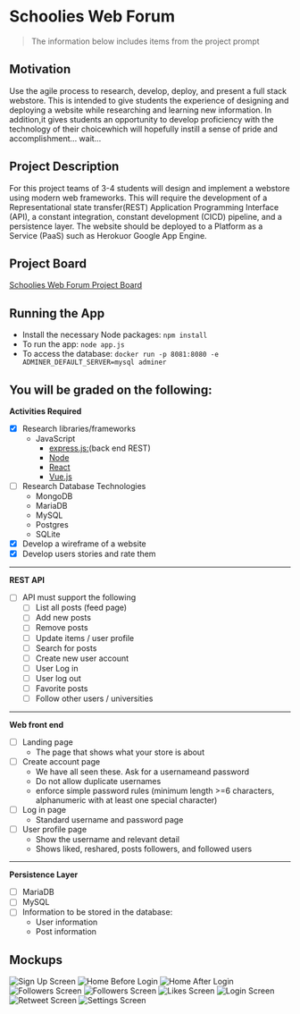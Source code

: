 # Schoolies Web Forum

> The information below includes items from the project prompt
## Motivation
Use the agile process to research, develop, deploy, and present a full stack webstore.  This is intended to give students the experience of designing and deploying a website while researching and learning new information. In addition,it gives students an opportunity to develop proficiency with the technology of their choicewhich will hopefully instill a sense of pride and accomplishment... wait...

## Project Description
For this project teams of 3-4 students will design and implement a webstore using modern web frameworks. This will require the development of a Representational state transfer(REST) Application Programming Interface (API), a constant integration, constant development (CICD) pipeline, and a persistence layer. The website should be deployed to a Platform as a Service (PaaS) such as Herokuor Google App Engine. 

## Project Board
[Schoolies Web Forum Project Board](https://github.com/dignacio0815/SchooliesForum/projects/1)

## Running the App
- Install the necessary Node packages: `npm install`
- To run the app: `node app.js`
- To access the database: `docker run -p 8081:8080 -e ADMINER_DEFAULT_SERVER=mysql adminer`

## You will be graded on the following:

**Activities Required**
- [x] Research libraries/frameworks
    - JavaScript
        - [express.js:](https://expressjs.com/)(back end REST)
        - [Node](https://nodejs.org/)
        - [React](https://reactjs.org/)
        - [Vue.js](https://vuejs.org/)
- [ ] Research Database Technologies
    - MongoDB
    - MariaDB
    - MySQL
    - Postgres
    - SQLite
- [x] Develop a wireframe of a website
- [x] Develop users stories and rate them

***

**REST API**
- [ ] API must support the following
    - [ ] List all posts (feed page)
    - [ ] Add new posts
    - [ ] Remove posts
    - [ ] Update items / user profile
    - [ ] Search for posts
    - [ ] Create new user account
    - [ ] User Log in
    - [ ] User log out
    - [ ] Favorite posts
    - [ ] Follow other users / universities
    
***

**Web front end**
- [ ] Landing page
    - The page that shows what your store is about
- [ ] Create account page
    - We have all seen these. Ask for a usernameand password
    - Do not allow duplicate usernames
    - enforce simple password rules (minimum length >=6 characters, alphanumeric with at least one special character)
- [ ] Log in page
    - Standard username and password page
- [ ] User profile page
    - Show the username and relevant detail
    - Shows liked, reshared, posts followers, and followed users
***
**Persistence Layer**
- [ ] MariaDB
- [ ] MySQL
- [ ] Information to be stored in  the database:
    - User information
    - Post information

## Mockups
![Sign Up Screen](public/img/signUpScreen.jpg)
![Home Before Login](public/img/homePageBeforeLogin.jpg)
![Home After Login](public/img/homePageAfterLogin.jpg)
![Followers Screen](public/img/followersScreen.jpg)
![Followers Screen](public/img/followersScreen.jpg)
![Likes Screen](public/img/likesScreen.jpg)
![Login Screen](public/img/loginScreen.jpg)
![Retweet Screen](public/img/retweetScreen.jpg)
![Settings Screen](public/img/settingsScreen.jpg)
